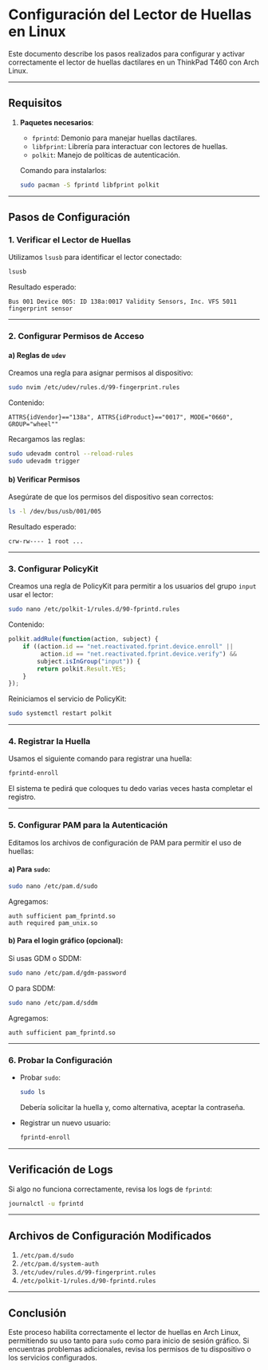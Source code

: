 # Configuración del Lector de Huellas en Linux

Este documento describe los pasos realizados para configurar y activar correctamente el lector de huellas dactilares en un ThinkPad T460 con Arch Linux.

---

## **Requisitos**

1. **Paquetes necesarios**:
   - `fprintd`: Demonio para manejar huellas dactilares.
   - `libfprint`: Librería para interactuar con lectores de huellas.
   - `polkit`: Manejo de políticas de autenticación.

   Comando para instalarlos:
   ```bash
   sudo pacman -S fprintd libfprint polkit
   ```

---

## **Pasos de Configuración**

### 1. Verificar el Lector de Huellas
Utilizamos `lsusb` para identificar el lector conectado:
```bash
lsusb
```
Resultado esperado:
```plaintext
Bus 001 Device 005: ID 138a:0017 Validity Sensors, Inc. VFS 5011 fingerprint sensor
```

---

### 2. Configurar Permisos de Acceso

#### a) Reglas de `udev`
Creamos una regla para asignar permisos al dispositivo:
```bash
sudo nvim /etc/udev/rules.d/99-fingerprint.rules
```

Contenido:
```plaintext
ATTRS{idVendor}=="138a", ATTRS{idProduct}=="0017", MODE="0660", GROUP="wheel""
```

Recargamos las reglas:
```bash
sudo udevadm control --reload-rules
sudo udevadm trigger
```

#### b) Verificar Permisos
Asegúrate de que los permisos del dispositivo sean correctos:
```bash
ls -l /dev/bus/usb/001/005
```
Resultado esperado:
```plaintext
crw-rw---- 1 root ...
```

---

### 3. Configurar PolicyKit
Creamos una regla de PolicyKit para permitir a los usuarios del grupo `input` usar el lector:
```bash
sudo nano /etc/polkit-1/rules.d/90-fprintd.rules
```

Contenido:
```javascript
polkit.addRule(function(action, subject) {
    if ((action.id == "net.reactivated.fprint.device.enroll" ||
         action.id == "net.reactivated.fprint.device.verify") &&
        subject.isInGroup("input")) {
        return polkit.Result.YES;
    }
});
```

Reiniciamos el servicio de PolicyKit:
```bash
sudo systemctl restart polkit
```

---

### 4. Registrar la Huella
Usamos el siguiente comando para registrar una huella:
```bash
fprintd-enroll
```
El sistema te pedirá que coloques tu dedo varias veces hasta completar el registro.

---

### 5. Configurar PAM para la Autenticación
Editamos los archivos de configuración de PAM para permitir el uso de huellas:

#### a) Para `sudo`:
```bash
sudo nano /etc/pam.d/sudo
```
Agregamos:
```plaintext
auth sufficient pam_fprintd.so
auth required pam_unix.so
```

#### b) Para el login gráfico (opcional):
Si usas GDM o SDDM:
```bash
sudo nano /etc/pam.d/gdm-password
```
O para SDDM:
```bash
sudo nano /etc/pam.d/sddm
```
Agregamos:
```plaintext
auth sufficient pam_fprintd.so
```

---

### 6. Probar la Configuración
- Probar `sudo`:
  ```bash
  sudo ls
  ```
  Debería solicitar la huella y, como alternativa, aceptar la contraseña.

- Registrar un nuevo usuario:
  ```bash
  fprintd-enroll
  ```

---

## **Verificación de Logs**
Si algo no funciona correctamente, revisa los logs de `fprintd`:
```bash
journalctl -u fprintd
```

---

## **Archivos de Configuración Modificados**

1. `/etc/pam.d/sudo`
2. `/etc/pam.d/system-auth`
3. `/etc/udev/rules.d/99-fingerprint.rules`
4. `/etc/polkit-1/rules.d/90-fprintd.rules`

---

## **Conclusión**
Este proceso habilita correctamente el lector de huellas en Arch Linux, permitiendo su uso tanto para `sudo` como para inicio de sesión gráfico. Si encuentras problemas adicionales, revisa los permisos de tu dispositivo o los servicios configurados.


